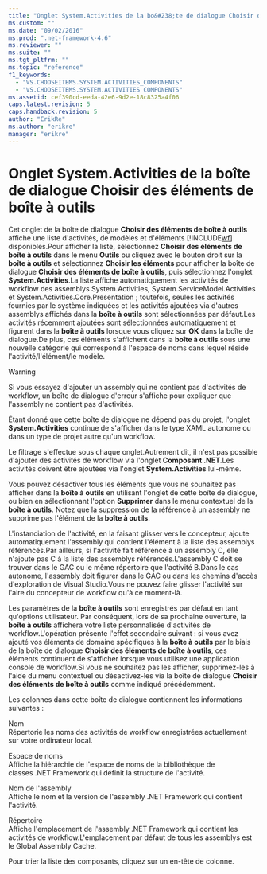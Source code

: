 ```yaml
---
title: "Onglet System.Activities de la bo&#238;te de dialogue Choisir des &#233;l&#233;ments de bo&#238;te &#224; outils | Microsoft Docs"
ms.custom: ""
ms.date: "09/02/2016"
ms.prod: ".net-framework-4.6"
ms.reviewer: ""
ms.suite: ""
ms.tgt_pltfrm: ""
ms.topic: "reference"
f1_keywords: 
  - "VS.CHOOSEITEMS.SYSTEM.ACTIVITIES_COMPONENTS"
  - "VS.CHOOSEITEMS.SYSTEM.ACTIVITIES COMPONENTS"
ms.assetid: cef390cd-eeda-42e6-9d2e-18c8325a4f06
caps.latest.revision: 5
caps.handback.revision: 5
author: "ErikRe"
ms.author: "erikre"
manager: "erikre"
---
```

# Onglet System.Activities de la bo&#238;te de dialogue Choisir des &#233;l&#233;ments de bo&#238;te &#224; outils
Cet onglet de la boîte de dialogue **Choisir des éléments de boîte à outils** affiche une liste d'activités, de modèles et d'éléments [!INCLUDE[wf](../workflow-designer/includes/wf_md.md)] disponibles.Pour afficher la liste, sélectionnez **Choisir des éléments de boîte à outils** dans le menu **Outils** ou cliquez avec le bouton droit sur la **boîte à outils** et sélectionnez **Choisir les éléments** pour afficher la boîte de dialogue **Choisir des éléments de boîte à outils**, puis sélectionnez l'onglet **System.Activities**.La liste affiche automatiquement les activités de workflow des assemblys System.Activities, System.ServiceModel.Activities et System.Activities.Core.Presentation ; toutefois, seules les activités fournies par le système indiquées et les activités ajoutées via d'autres assemblys affichés dans la **boîte à outils** sont sélectionnées par défaut.Les activités récemment ajoutées sont sélectionnées automatiquement et figurent dans la **boîte à outils** lorsque vous cliquez sur **OK** dans la boîte de dialogue.De plus, ces éléments s'affichent dans la **boîte à outils** sous une nouvelle catégorie qui correspond à l'espace de noms dans lequel réside l'activité\/l'élément\/le modèle.  
  
> [!WARNING]
>  Si vous essayez d'ajouter un assembly qui ne contient pas d'activités de workflow, un boîte de dialogue d'erreur s'affiche pour expliquer que l'assembly ne contient pas d'activités.  
  
 Étant donné que cette boîte de dialogue ne dépend pas du projet, l'onglet **System.Activities** continue de s'afficher dans le type XAML autonome ou dans un type de projet autre qu'un workflow.  
  
 Le filtrage s'effectue sous chaque onglet.Autrement dit, il n'est pas possible d'ajouter des activités de workflow via l'onglet **Composant .NET**.Les activités doivent être ajoutées via l'onglet **System.Activities** lui\-même.  
  
 Vous pouvez désactiver tous les éléments que vous ne souhaitez pas afficher dans la **boîte à outils** en utilisant l'onglet de cette boîte de dialogue, ou bien en sélectionnant l'option **Supprimer** dans le menu contextuel de la **boîte à outils**. Notez que la suppression de la référence à un assembly ne supprime pas l'élément de la **boîte à outils**.  
  
 L'instanciation de l'activité, en la faisant glisser vers le concepteur, ajoute automatiquement l'assembly qui contient l'élément à la liste des assemblys référencés.Par ailleurs, si l'activité fait référence à un assembly C, elle n'ajoute pas C à la liste des assemblys référencés.L'assembly C doit se trouver dans le GAC ou le même répertoire que l'activité B.Dans le cas autonome, l'assembly doit figurer dans le GAC ou dans les chemins d'accès d'exploration de Visual Studio.Vous ne pouvez faire glisser l'activité sur l'aire du concepteur de workflow qu'à ce moment\-là.  
  
 Les paramètres de la **boîte à outils** sont enregistrés par défaut en tant qu'options utilisateur. Par conséquent, lors de sa prochaine ouverture, la **boîte à outils** affichera votre liste personnalisée d'activités de workflow.L'opération présente l'effet secondaire suivant : si vous avez ajouté vos éléments de domaine spécifiques à la **boîte à outils** par le biais de la boîte de dialogue **Choisir des éléments de boîte à outils**, ces éléments continuent de s'afficher lorsque vous utilisez une application console de workflow.Si vous ne souhaitez pas les afficher, supprimez\-les à l'aide du menu contextuel ou désactivez\-les via la boîte de dialogue **Choisir des éléments de boîte à outils** comme indiqué précédemment.  
  
 Les colonnes dans cette boîte de dialogue contiennent les informations suivantes :  
  
 Nom  
 Répertorie les noms des activités de workflow enregistrées actuellement sur votre ordinateur local.  
  
 Espace de noms  
 Affiche la hiérarchie de l'espace de noms de la bibliothèque de classes .NET Framework qui définit la structure de l'activité.  
  
 Nom de l'assembly  
 Affiche le nom et la version de l'assembly .NET Framework qui contient l'activité.  
  
 Répertoire  
 Affiche l'emplacement de l'assembly .NET Framework qui contient les activités de workflow.L'emplacement par défaut de tous les assemblys est le Global Assembly Cache.  
  
 Pour trier la liste des composants, cliquez sur un en\-tête de colonne.